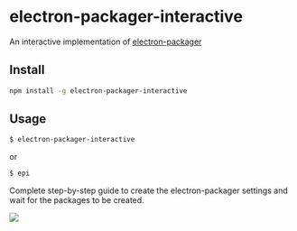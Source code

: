 # electron-packager-interactive

An interactive implementation of [electron-packager](https://github.com/maxogden/electron-packager)

## Install

```bash
npm install -g electron-packager-interactive
```

## Usage

```bash
$ electron-packager-interactive
```
or
```bash
$ epi
```
Complete step-by-step guide to create the electron-packager settings and wait for the packages to be created.

<img src="https://raw.githubusercontent.com/Urucas/electron-packager-interactive/master/screen.png" />
